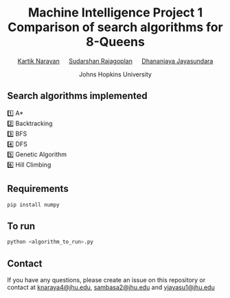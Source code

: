 <div align="center">

# Machine Intelligence Project 1 <br> Comparison of search algorithms for 8-Queens

[Kartik Narayan](https://kartik-3004.github.io/portfolio/) &emsp; [Sudarshan Rajagoplan](https://scholar.google.com/citations?user=SGty2eUAAAAJ&hl=en) &emsp; [Dhananjaya Jayasundara](https://scholar.google.com/citations?user=ZQkzCdsAAAAJ&hl=en)

Johns Hopkins University
</div>

## Search algorithms implemented
1️⃣ A* <br>
2️⃣ Backtracking <br>
3️⃣ BFS <br>
4️⃣ DFS <br>
5️⃣ Genetic Algorithm <br>
6️⃣ Hill Climbing <br>

## Requirements
```python
pip install numpy
```

## To run
```python
python <algorithm_to_run>.py
```

## Contact
If you have any questions, please create an issue on this repository or contact at knaraya4@jhu.edu, sambasa2@jhu.edu and vjayasu1@jhu.edu
